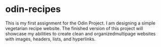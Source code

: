 # odin-recipes
This is my first assignment for the Odin Project. I am designing a simple vegetarian recipe website. The finished version of this project will showcase my abilities to create clean and organizedmultipage websites with images, headers, lists, and hyperlinks. 